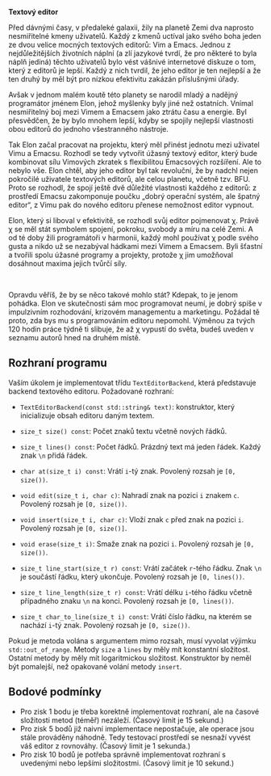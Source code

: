 <td class="header"><b>Textový editor</b></td>

<td class="lrtbCell" colspan="3" align="left"><p>Před dávnými časy, v předaleké galaxii, žily na planetě Zemi dva
naprosto nesmiřitelné kmeny uživatelů. Každý z kmenů uctíval jako svého
boha jeden ze dvou velice mocných textových editorů: Vim a Emacs. Jednou
z nejdůležitějších životních náplní (a zlí jazykové tvrdí, že pro
některé to byla náplň jediná) těchto uživatelů bylo vést vášnivé
internetové diskuze o tom, který z editorů je lepší. Každý z nich
tvrdil, že jeho editor je ten nejlepší a že ten druhý by měl být pro
nízkou efektivitu zakázán příslušnými úřady.</p>
<p>Avšak v jednom malém koutě této planety se narodil mladý a nadějný
programátor jménem Elon, jehož myšlenky byly jiné než ostatních. Vnímal
nesmiřitelný boj mezi Vimem a Emacsem jako ztrátu času a energie. Byl
přesvědčen, že by bylo mnohem lepší, kdyby se spojily nejlepší
vlastnosti obou editorů do jednoho všestranného nástroje.</p>
<p>Tak Elon začal pracovat na projektu, který měl přinést jednotu mezi
uživatel Vimu a Emacsu. Rozhodl se tedy vytvořit úžasný textový editor,
který bude kombinovat sílu Vimových zkratek s flexibilitou Emacsových
rozšíření. Ale to nebylo vše. Elon chtěl, aby jeho editor byl tak
revoluční, že by nadchl nejen pokročilé uživatele textových editorů, ale
celou planetu, včetně tzv. BFU. Proto se rozhodl, že spojí ještě dvě
důležité vlastnosti každého z editorů: z prostředí Emacsu zakomponuje
poučku „dobrý operační systém, ale špatný editor“, z Vimu pak do nového
editoru přenese nemožnost editor vypnout.</p>
<p>Elon, který si liboval v efektivitě, se rozhodl svůj editor
pojmenovat χ. Právě χ se měl stát symbolem spojení, pokroku, svobody a
míru na celé Zemi. A od té doby žili programátoři v harmonii, každý mohl
používat χ podle svého gusta a nikdo už se nezabýval hádkami mezi Vimem
a Emacsem. Byli šťastní a tvořili spolu úžasné programy a projekty,
protože χ jim umožňoval dosáhnout maxima jejich tvůrčí síly.</p>
<p><br></p>
<p>Opravdu věříš, že by se něco takové mohlo stát? Kdepak, to je jenom
pohádka. Elon ve skutečnosti sám moc programovat neumí, je dobrý spíše v
impulzivním rozhodování, krizovém managementu a marketingu. Požádal tě
proto, zda bys mu s programováním editoru nepomohl. Výměnou za tvých 120
hodin práce týdně ti slibuje, že až χ vypustí do světa, budeš uveden v
seznamu autorů hned na druhém místě.</p>
<h2 id="rozhraní-programu">Rozhraní programu</h2>
<p>Vaším úkolem je implementovat třídu <code>TextEditorBackend</code>,
která představuje backend textového editoru. Požadované rozhraní:</p>
<ul>
<li><p><code>TextEditorBackend(const std::string&amp; text)</code>:
konstruktor, který inicializuje obsah editoru daným textem.</p></li>
<li><p><code>size_t size() const</code>: Počet znaků textu včetně nových
řádků.</p></li>
<li><p><code>size_t lines() const</code>: Počet řádků. Prázdný text má
jeden řádek. Každý znak <code>\n</code> přidá řádek.</p></li>
<li><p><code>char at(size_t i) const</code>: Vrátí <code>i</code>-tý
znak. Povolený rozsah je <code>[0, size())</code>.</p></li>
<li><p><code>void edit(size_t i, char c)</code>: Nahradí znak na pozici
<code>i</code> znakem <code>c</code>. Povolený rozsah je
<code>[0, size())</code>.</p></li>
<li><p><code>void insert(size_t i, char c)</code>: Vloží znak
<code>c</code> před znak na pozici <code>i</code>. Povolený rozsah je
<code>[0, size()]</code>.</p></li>
<li><p><code>void erase(size_t i)</code>: Smaže znak na pozici
<code>i</code>. Povolený rozsah je <code>[0, size())</code>.</p></li>
<li><p><code>size_t line_start(size_t r) const</code>: Vrátí začátek
<code>r</code>-tého řádku. Znak <code>\n</code> je součástí řádku, který
ukončuje. Povolený rozsah je <code>[0, lines())</code>.</p></li>
<li><p><code>size_t line_length(size_t r) const</code>: Vrátí délku
<code>i</code>-tého řádku včetně případného znaku <code>\n</code> na
konci. Povolený rozsah je <code>[0, lines())</code>.</p></li>
<li><p><code>size_t char_to_line(size_t i) const</code>: Vrátí číslo
řádku, na kterém se nachází <code>i</code>-tý znak. Povolený rozsah je
<code>[0, size())</code>.</p></li>
</ul>
<p>Pokud je metoda volána s argumentem mimo rozsah, musí vyvolat výjimku
<code>std::out_of_range</code>. Metody <code>size</code> a
<code>lines</code> by měly mít konstantní složitost. Ostatní metody by
měly mít logaritmickou složitost. Konstruktor by neměl být pomalejší,
než opakované volání metody <code>insert</code>.</p>
<h2 id="bodové-podmínky">Bodové podmínky</h2>
<ul>
<li>Pro zisk <span class="math inline">1</span> bodu je třeba korektně
implementovat rozhraní, ale na časové složitosti metod (téměř) nezáleží.
(Časový limit je 15 sekund.)</li>
<li>Pro zisk <span class="math inline">5</span> bodů již naivní
implementace nepostačuje, ale operace jsou stále prováděny náhodně. Tedy
testovací prostředí se nesnaží vyvést váš editor z rovnováhy. (Časový
limit je 1 sekunda.)</li>
<li>Pro zisk <span class="math inline">10</span> bodů je potřeba správně
implementovat rozhraní s uvedenými nebo lepšími složitostmi. (Časový
limit je 10 sekund.)</li>
</ul>
</td> 

</tr>
